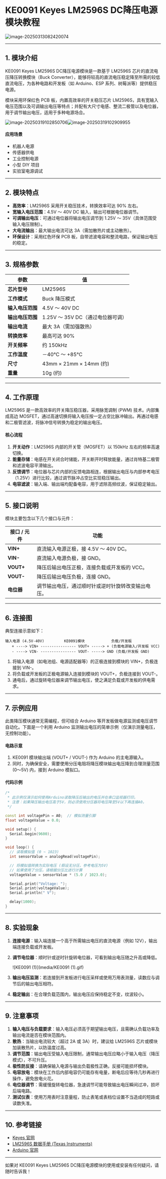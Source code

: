 # KE0091 Keyes LM2596S DC降压电源模块教程

![image-20250313082420074](media/image-20250313082420074.png)

---

## **1. 模块介绍**

KE0091 Keyes LM2596S DC降压电源模块是一款基于 LM2596S 芯片的直流电压降压转换模块（Buck Converter），能够将较高的直流电压稳定降至所需的较低直流电压，为各种电路和开发板（如 Arduino、ESP 系列、树莓派等）提供稳压电源。

模块采用环保红色 PCB 板，内置高效率的开关稳压芯片 LM2596S，具有宽输入电压范围以及可调输出电压等特点；并配有大尺寸电感、整流二极管以及电位器，用于调节输出电压，适用于多种电源场合。

![image-20250319102850706](media/image-20250319102850706.png)![image-20250319102909955](media/image-20250319102909955.png)

#### **应用场景**
- 机器人电源
- 传感器供电
- 工业控制电源
- 小型 DIY 项目
- 实验室电源调试

---

## **2. 模块特点**

- **高效率**：LM2596S 采用开关稳压技术，转换效率可达 90% 左右。  
- **宽输入电压范围**：4.5V ～ 40V DC 输入，输出可根据电位器调节。  
- **可调输出电压**：可通过电位器将输出电压调节到 1.25V ～ 35V（具体范围受输入电压限制）。  
- **大电流输出**：最大输出电流可达 3A（需加散热片或主动散热）。  
- **环保设计**：采用红色环保 PCB 板，自带滤波电容和整流电路，保证输出电压的稳定。

---

## **3. 规格参数**

| 参数                | 值                                         |
|---------------------|--------------------------------------------|
| **芯片型号**        | LM2596S                                    |
| **工作模式**        | Buck 降压模式                              |
| **输入电压范围**    | 4.5V ～ 40V DC                             |
| **输出电压范围**    | 1.25V ～ 35V DC（通过电位器可调）            |
| **输出电流**        | 最大 3A（需加强散热）                       |
| **转换效率**        | 最高可达 90%                                |
| **开关频率**        | 约 150kHz                                  |
| **工作温度**        | －40℃ ～ +85℃                              |
| **尺寸**            | 43mm × 21mm × 14mm (约)                    
| **重量**            | 10g (约)                                    |

---

## **4. 工作原理**

LM2596S 是一款高效率的开关降压稳压器，采用脉宽调制 (PWM) 技术。内部集成高边 MOSFET，通过高速切换将输入电压按一定占空比脉冲输出。再通过电感和二极管滤波，将脉冲信号转换为稳定的输出电压。

#### **核心流程**  
1. **开关动作**：LM2596S 内部的开关管（MOSFET）以 150kHz 左右的频率高速切换。  
2. **能量存储**：电感在开关闭合时储能，开关断开时释放能量，通过肖特基二极管和滤波电容平滑输出。  
3. **反馈调节**：电位器与芯片内部的反馈电路相连，根据输出电压与内部参考电压（1.25V）进行比较，通过调节脉冲占空比实现稳压输出。  
4. **电容滤波**：输入端、输出端均配备电容，用于滤除高频纹波，保证稳定输出。  

---

## **5. 接口说明**

模块主要包含以下几个接口与元件：

| 接口 / 元件 | 功能                                             |
|-------------|--------------------------------------------------|
| **VIN+**    | 直流输入电源正极，接 4.5V ～ 40V DC。             |
| **VIN-**    | 直流输入电源负极，接 GND。                        |
| **VOUT+**   | 降压后输出电压正极，连接负载或开发板的 VCC。      |
| **VOUT-**   | 降压后输出电压负极，连接 GND。                    |
| **电位器**  | 调节输出电压，通过顺时针或逆时针旋转改变输出电压。 |

---

## **6. 连接图**

典型连接示意如下：

```
输入电源 (4.5V-40V)         KE0091模块            负载/开发板
   + ----> VIN+ ---------------- VOUT+ -----> + (负载电源输入/开发板 VCC)
   - ----> VIN- ---------------- VOUT- -----> GND (负载/开发板 GND)
```

1. 将输入电源（如电池组、电源适配器等）的正极连接到模块的 VIN+，负极连接到 VIN-。  
2. 将负载或开发板的正极电源输入连接到模块的 VOUT+，负极连接到 VOUT-。  
3. 通电后，通过旋转电位器来调节输出电压，使之满足负载或开发板的供电需求。

---

## **7. 示例应用**

此类降压模块通常无需编程，但可结合 Arduino 等开发板做电源监测或电压调节自动化。下面是一个利用 Arduino 监测输出电压的简单示例（仅演示测量电压，无控制功能）。

#### **电路示意**  
1. KE0091 模块输出端 (VOUT+ / VOUT-) 作为 Arduino 的主电源输入。  
2. 同时，为确保安全，需要使用分压电阻将降压模块输出电压降到合理测量范围 (0～5V) 内，接到 Arduino 模拟口。

#### **代码示例**  
```cpp
/*
 * 此示例仅演示如何使用Arduino读取降压后输出的电压并在串口监视器打印。
 * 注意：如果降压输出电压高于5V，则必须使用分压器将电压降至5V以下再连接A0。
 */

const int voltagePin = A0;  // 模拟测量引脚
float voltageValue = 0.0;

void setup() {
  Serial.begin(9600);
}

void loop() {
  // 读取模拟值 (0 ~ 1023)
  int sensorValue = analogRead(voltagePin);

  // 将模拟值转换为实际电压 (假设无分压，参考电压为5V)
  // 如果使用了分压，请根据分压比进行计算
  voltageValue = sensorValue * (5.0 / 1023.0);

  Serial.print("Voltage: ");
  Serial.print(voltageValue);
  Serial.println(" V");

  delay(1000);
}
```

---

## **8. 实验现象**

1. **连接电源**：输入端连接一个高于所需输出电压的直流电源（例如 12V），输出端连接负载或开发板。  

2. **调节电位器**：顺时针或逆时针旋转电位器，可看到输出电压随之升高或降低。  

	![KE0091 (1)](media/KE0091 (1).gif)

3. **输出电压监测**：若连接到开发板进行电压采样或使用万用表测量，读数应与调节后的输出电压相符。  

4. **稳定输出**：在合理负载范围内，输出电压应保持稳定不变，纹波较小。

---

## **9. 注意事项**

1. **输入电压与负载要求**：输入电压必须高于期望输出电压，且需确认负载功率及输出电流是否在模块范围内。  
2. **散热**：当输出电流较大（超过 2A 或 3A）时，建议给 LM2596S 芯片或模块加装散热片，以防温度过高。  
3. **调节范围**：输出电压受输入电压限制，通常输出电压应略小于输入电压（降压模式），不可升压。  
4. **极性防反接**：请确保输入电源与输出负载极性正确，反接可能损坏模块。  
5. **电容放电**：模块在工作后内部电容仍可能存有电量，断电后应等待几秒再进行操作，避免放电火花。  
6. **电位器调节**：需缓慢旋转电位器，急速调节可能导致输出电压瞬间过冲，损坏后端电路。  
7. **测试仪表**：使用万用表时注意量程，防止表笔或表档位设置不当造成的短路或读数失准。

---

## **10. 参考链接**

- [Keyes 官网](http://www.keyes-robot.com/)  
- [LM2596S 数据手册 (Texas Instruments)](https://www.ti.com/lit/ds/symlink/lm2596.pdf)  
- [Arduino 官网](https://www.arduino.cc/)  

---

如果对 KE0091 Keyes LM2596S DC降压电源模块的使用或安装有任何疑问，请随时告诉我！
